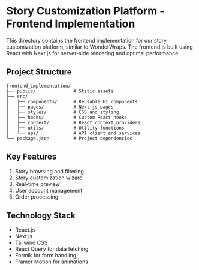 # Story Customization Platform - Frontend Implementation

This directory contains the frontend implementation for our story customization platform, similar to WonderWraps. The frontend is built using React with Next.js for server-side rendering and optimal performance.

## Project Structure

```
frontend_implementation/
├── public/              # Static assets
├── src/
│   ├── components/      # Reusable UI components
│   ├── pages/           # Next.js pages
│   ├── styles/          # CSS and styling
│   ├── hooks/           # Custom React hooks
│   ├── context/         # React context providers
│   ├── utils/           # Utility functions
│   └── api/             # API client and services
└── package.json         # Project dependencies
```

## Key Features

1. Story browsing and filtering
2. Story customization wizard
3. Real-time preview
4. User account management
5. Order processing

## Technology Stack

- React.js
- Next.js
- Tailwind CSS
- React Query for data fetching
- Formik for form handling
- Framer Motion for animations
